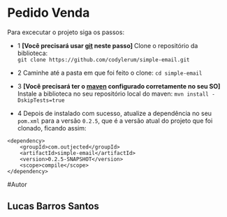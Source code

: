 # Pedido Venda

Para excecutar o projeto siga os passos: 

- 1 <strong>[Você precisará usar [git](https://git-for-windows.github.io/) neste passo] </strong> 
Clone o repositório da biblioteca: <br/>
`git clone https://github.com/codylerum/simple-email.git`

- 2 Caminhe até a pasta em que foi feito o clone: `cd simple-email`

- 3 <strong>[Você precisará ter o [maven](http://luizricardo.org/2014/06/instalando-configurando-e-usando-o-maven-para-gerenciar-suas-dependencias-e-seus-projetos-java/)  configurado corretamente no seu SO] </strong>
Instale a biblioteca no seu repositório local do maven: `mvn install -DskipTests=true`

- 4 Depois de instalado com sucesso, atualize a dependência no seu `pom.xml` para a versão `0.2.5`, 
que é a versão atual do projeto que foi clonado, ficando assim:

```
<dependency>
    <groupId>com.outjected</groupId>
    <artifactId>simple-email</artifactId>
    <version>0.2.5-SNAPSHOT</version>
    <scope>compile</scope>
</dependency>
```

#Autor
<h2> Lucas Barros Santos </h2>
